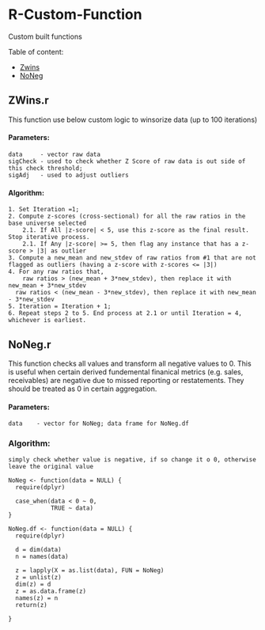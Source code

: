 # R-Custom-Function
Custom built functions

Table of content:
* [Zwins]()
* [NoNeg]()

## ZWins.r
This function use below custom logic to winsorize data (up to 100 iterations)

#### Parameters:
	data     - vector raw data
	sigCheck - used to check whether Z Score of raw data is out side of this check threshold;
	sigAdj   - used to adjust outliers

#### Algorithm:
	1. Set Iteration =1;
	2. Compute z-scores (cross-sectional) for all the raw ratios in the base universe selected
	    2.1. If All |z-score| < 5, use this z-score as the final result. Stop iterative process.
	    2.1. If Any |z-score| >= 5, then flag any instance that has a z-score > |3| as outlier 
	3. Compute a new_mean and new_stdev of raw ratios from #1 that are not flagged as outliers (having a z-score with z-scores <= |3|)
	4. For any raw ratios that,
	    raw ratios > (new_mean + 3*new_stdev), then replace it with new_mean + 3*new_stdev
      raw ratios < (new_mean - 3*new_stdev), then replace it with new_mean - 3*new_stdev
	5. Iteration = Iteration + 1;
	6. Repeat steps 2 to 5. End process at 2.1 or until Iteration = 4, whichever is earliest.

## NoNeg.r
This function checks all values and transform all negative values to 0. This is useful when certain derived fundemental finanical metrics (e.g. sales, receivables) are negative due to missed reporting or restatements. They should be treated as 0 in certain aggregation.

#### Parameters:
	data 	- vector for NoNeg; data frame for NoNeg.df

### Algorithm:
	simply check whether value is negative, if so change it o 0, otherwise leave the original value
```
NoNeg <- function(data = NULL) {
  require(dplyr)
  
  case_when(data < 0 ~ 0,
            TRUE ~ data)
}

NoNeg.df <- function(data = NULL) {
  require(dplyr)
  
  d = dim(data)
  n = names(data)
  
  z = lapply(X = as.list(data), FUN = NoNeg)
  z = unlist(z)
  dim(z) = d
  z = as.data.frame(z)
  names(z) = n
  return(z)
  
}
```
